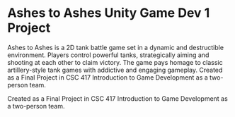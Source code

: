 # Ashes to Ashes Unity Game Dev 1 Project
Ashes to Ashes is a 2D tank battle game set in a dynamic and destructible environment. Players control powerful tanks, strategically aiming and shooting at each other to claim victory. The game pays homage to classic artillery-style tank games with addictive and engaging gameplay.  Created as a Final Project in CSC 417 Introduction to Game Development as a two-person team.

Created as a Final Project in CSC 417 Introduction to Game Development as a two-person team.
